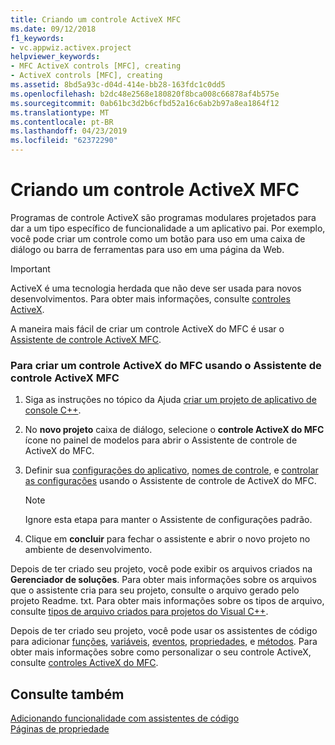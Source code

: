 ```yaml
---
title: Criando um controle ActiveX MFC
ms.date: 09/12/2018
f1_keywords:
- vc.appwiz.activex.project
helpviewer_keywords:
- MFC ActiveX controls [MFC], creating
- ActiveX controls [MFC], creating
ms.assetid: 8bd5a93c-d04d-414e-bb28-163fdc1c0dd5
ms.openlocfilehash: b2dc48e2568e180820f8bca008c66878af4b575e
ms.sourcegitcommit: 0ab61bc3d2b6cfbd52a16c6ab2b97a8ea1864f12
ms.translationtype: MT
ms.contentlocale: pt-BR
ms.lasthandoff: 04/23/2019
ms.locfileid: "62372290"
---
```

# <a name="creating-an-mfc-activex-control"></a>Criando um controle ActiveX MFC

Programas de controle ActiveX são programas modulares projetados para dar a um tipo específico de funcionalidade a um aplicativo pai. Por exemplo, você pode criar um controle como um botão para uso em uma caixa de diálogo ou barra de ferramentas para uso em uma página da Web.

>[!IMPORTANT]
> ActiveX é uma tecnologia herdada que não deve ser usada para novos desenvolvimentos. Para obter mais informações, consulte [controles ActiveX](../activex-controls.md).

A maneira mais fácil de criar um controle ActiveX do MFC é usar o [Assistente de controle ActiveX MFC](../../mfc/reference/mfc-activex-control-wizard.md).

### <a name="to-create-an-mfc-activex-control-using-the-mfc-activex-control-wizard"></a>Para criar um controle ActiveX do MFC usando o Assistente de controle ActiveX MFC

1. Siga as instruções no tópico da Ajuda [criar um projeto de aplicativo de console C++](../../get-started/tutorial-console-cpp.md).

1. No **novo projeto** caixa de diálogo, selecione o **controle ActiveX do MFC** ícone no painel de modelos para abrir o Assistente de controle de ActiveX do MFC.

1. Definir sua [configurações do aplicativo](../../mfc/reference/application-settings-mfc-activex-control-wizard.md), [nomes de controle](../../mfc/reference/control-names-mfc-activex-control-wizard.md), e [controlar as configurações](../../mfc/reference/control-settings-mfc-activex-control-wizard.md) usando o Assistente de controle de ActiveX do MFC.

    > [!NOTE]
    >  Ignore esta etapa para manter o Assistente de configurações padrão.

1. Clique em **concluir** para fechar o assistente e abrir o novo projeto no ambiente de desenvolvimento.

Depois de ter criado seu projeto, você pode exibir os arquivos criados na **Gerenciador de soluções**. Para obter mais informações sobre os arquivos que o assistente cria para seu projeto, consulte o arquivo gerado pelo projeto Readme. txt. Para obter mais informações sobre os tipos de arquivo, consulte [tipos de arquivo criados para projetos do Visual C++](../../build/reference/file-types-created-for-visual-cpp-projects.md).

Depois de ter criado seu projeto, você pode usar os assistentes de código para adicionar [funções](../../ide/add-member-function-wizard.md), [variáveis](../../ide/add-member-variable-wizard.md), [eventos](../../ide/add-event-wizard.md), [propriedades](../../ide/names-add-property-wizard.md), e [métodos](../../ide/add-method-wizard.md). Para obter mais informações sobre como personalizar o seu controle ActiveX, consulte [controles ActiveX do MFC](../../mfc/mfc-activex-controls.md).

## <a name="see-also"></a>Consulte também

[Adicionando funcionalidade com assistentes de código](../../ide/adding-functionality-with-code-wizards-cpp.md)<br/>
[Páginas de propriedade](../../build/reference/property-pages-visual-cpp.md)

